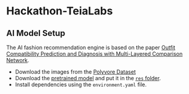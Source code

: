 # Hackathon-TeiaLabs


## AI Model Setup
The AI fashion recommendation engine is based on the paper [Outfit
Compatibility Prediction and Diagnosis with Multi-Layered Comparison
Network](https://arxiv.org/abs/1907.11496).

- Download the images from the [Polyvore Dataset](https://drive.google.com/file/d/0B4Eo9mft9jwoNm5WR3ltVkJWX0k/view?resourcekey=0-U-30d1POF7IlnAE5bzOzP://drive.google.com/file/d/0B4Eo9mft9jwoNm5WR3ltVkJWX0k/view?resourcekey=0-U-30d1POF7IlnAE5bzOzPA)
- Download the [pretrained model](https://drive.google.com/file/d/1WAErKHDmDfamZQt90wAOC5Db04euIeIP/view) and put it in the [`res` folder](res/).
- Install dependencies using the `environment.yaml` file.
